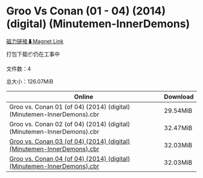 # Groo Vs Conan (01 - 04) (2014) (digital) (Minutemen-InnerDemons)

[磁力链接⬇Magnet Link](magnet:?xt=urn:btih:00d01f1bccf98c89bb99c1254e9e0d6e0b391fec&dn=Groo%20Vs%20Conan%20%2801%20-%2004%29%20%282014%29%20%28digital%29%20%28Minutemen-InnerDemons%29)

打包下载📦仍在工事中

文件数：4

总大小：126.07MiB

Online | Download
--- | ---
Groo vs. Conan 01 (of 04) (2014) (digital) (Minutemen-InnerDemons).cbr | 29.54MiB
Groo vs. Conan 02 (of 04) (2014) (digital) (Minutemen-InnerDemons).cbr | 32.47MiB
[Groo vs. Conan 03 (of 04) (2014) (digital) (Minutemen-InnerDemons).cbr](https://github.com/alicewish/markdown/blob/master/comic/Groo-vs-Conan-03-of-04-2014-digital-Minutemen-InnerDemons-cbr.md) | 32.03MiB
[Groo vs. Conan 04 (of 04) (2014) (digital) (Minutemen-InnerDemons).cbr](https://github.com/alicewish/markdown/blob/master/comic/Groo-vs-Conan-04-of-04-2014-digital-Minutemen-InnerDemons-cbr.md) | 32.03MiB